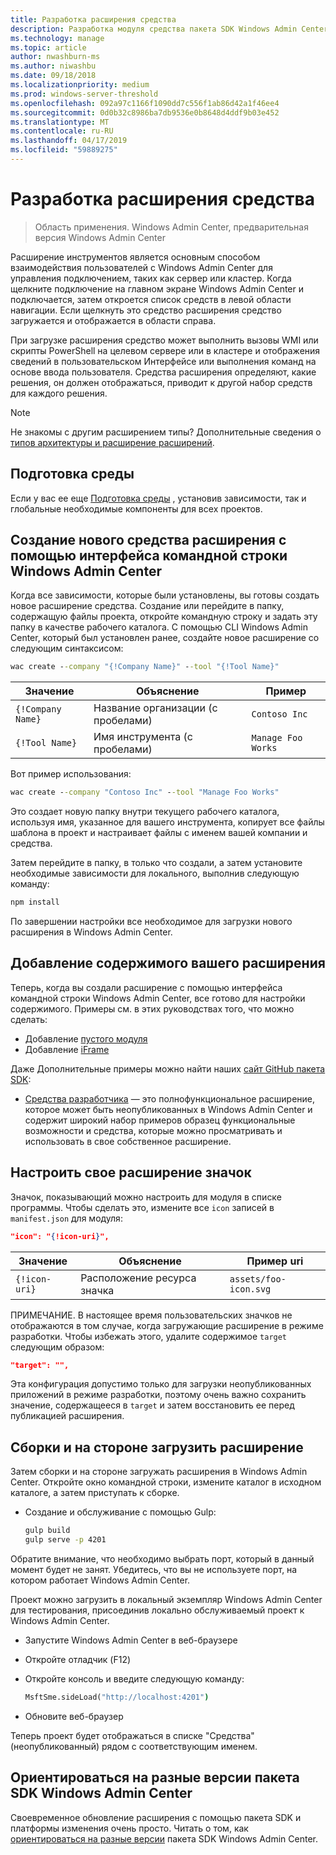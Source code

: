 ```yaml
---
title: Разработка расширения средства
description: Разработка модуля средства пакета SDK Windows Admin Center (Гонолулу проекта)
ms.technology: manage
ms.topic: article
author: nwashburn-ms
ms.author: niwashbu
ms.date: 09/18/2018
ms.localizationpriority: medium
ms.prod: windows-server-threshold
ms.openlocfilehash: 092a97c1166f1090dd7c556f1ab86d42a1f46ee4
ms.sourcegitcommit: 0d0b32c8986ba7db9536e0b8648d4ddf9b03e452
ms.translationtype: MT
ms.contentlocale: ru-RU
ms.lasthandoff: 04/17/2019
ms.locfileid: "59889275"
---
```

# <a name="develop-a-tool-extension"></a>Разработка расширения средства

>Область применения. Windows Admin Center, предварительная версия Windows Admin Center

Расширение инструментов является основным способом взаимодействия пользователей с Windows Admin Center для управления подключением, таких как сервер или кластер. Когда щелкните подключение на главном экране Windows Admin Center и подключается, затем откроется список средств в левой области навигации. Если щелкнуть это средство расширения средство загружается и отображается в области справа.

При загрузке расширения средство может выполнить вызовы WMI или скрипты PowerShell на целевом сервере или в кластере и отображения сведений в пользовательском Интерфейсе или выполнения команд на основе ввода пользователя. Средства расширения определяют, какие решения, он должен отображаться, приводит к другой набор средств для каждого решения.

> [!NOTE]
> Не знакомы с другим расширением типы? Дополнительные сведения о [типов архитектуры и расширение расширений](understand-extensions.md).

## <a name="prepare-your-environment"></a>Подготовка среды

Если у вас ее еще [Подготовка среды](prepare-development-environment.md) , установив зависимости, так и глобальные необходимые компоненты для всех проектов.

## <a name="create-a-new-tool-extension-with-the-windows-admin-center-cli"></a>Создание нового средства расширения с помощью интерфейса командной строки Windows Admin Center ##

Когда все зависимости, которые были установлены, вы готовы создать новое расширение средства.  Создание или перейдите в папку, содержащую файлы проекта, откройте командную строку и задать эту папку в качестве рабочего каталога.  С помощью CLI Windows Admin Center, который был установлен ранее, создайте новое расширение со следующим синтаксисом:

``` cmd
wac create --company "{!Company Name}" --tool "{!Tool Name}"
```

| Значение | Объяснение | Пример |
| ----- | ----------- | ------- |
| ```{!Company Name}``` | Название организации (с пробелами) | ```Contoso Inc``` |
| ```{!Tool Name}``` | Имя инструмента (с пробелами) | ```Manage Foo Works``` |

Вот пример использования:

``` cmd
wac create --company "Contoso Inc" --tool "Manage Foo Works"
```

Это создает новую папку внутри текущего рабочего каталога, используя имя, указанное для вашего инструмента, копирует все файлы шаблона в проект и настраивает файлы с именем вашей компании и средства.  

Затем перейдите в папку, в только что создали, а затем установите необходимые зависимости для локального, выполнив следующую команду:

``` cmd
npm install
```

По завершении настройки все необходимое для загрузки нового расширения в Windows Admin Center. 

## <a name="add-content-to-your-extension"></a>Добавление содержимого вашего расширения

Теперь, когда вы создали расширение с помощью интерфейса командной строки Windows Admin Center, все готово для настройки содержимого.  Примеры см. в этих руководствах того, что можно сделать:

- Добавление [пустого модуля](guides\add-module.md)
- Добавление [iFrame](guides\add-iframe.md)
 
Даже Дополнительные примеры можно найти наших [сайт GitHub пакета SDK](https://aka.ms/wacsdk):
-  [Средства разработчика](https://github.com/Microsoft/windows-admin-center-sdk/tree/master/windows-admin-center-developer-tools) — это полнофункциональное расширение, которое может быть неопубликованных в Windows Admin Center и содержит широкий набор примеров образец функциональные возможности и средства, которые можно просматривать и использовать в свое собственное расширение.

## <a name="customize-your-extensions-icon"></a>Настроить свое расширение значок

Значок, показывающий можно настроить для модуля в списке программы.  Чтобы сделать это, измените все ```icon``` записей в ```manifest.json``` для модуля:

``` json
"icon": "{!icon-uri}",
```

| Значение | Объяснение | Пример uri |
| ----- | ----------- | ------- |
| ```{!icon-uri}``` | Расположение ресурса значка | ```assets/foo-icon.svg``` |

ПРИМЕЧАНИЕ. В настоящее время пользовательских значков не отображаются в том случае, когда загружающие расширение в режиме разработки.  Чтобы избежать этого, удалите содержимое ```target``` следующим образом:

``` json
"target": "",
```

Эта конфигурация допустимо только для загрузки неопубликованных приложений в режиме разработки, поэтому очень важно сохранить значение, содержащееся в ```target``` и затем восстановить ее перед публикацией расширения.

## <a name="build-and-side-load-your-extension"></a>Сборки и на стороне загрузить расширение

Затем сборки и на стороне загружать расширения в Windows Admin Center.  Откройте окно командной строки, измените каталог в исходном каталоге, а затем приступать к сборке.

* Создание и обслуживание с помощью Gulp:

    ``` cmd
    gulp build
    gulp serve -p 4201
    ```

Обратите внимание, что необходимо выбрать порт, который в данный момент будет не занят. Убедитесь, что вы не используете порт, на котором работает Windows Admin Center.

Проект можно загрузить в локальный экземпляр Windows Admin Center для тестирования, присоединив локально обслуживаемый проект к Windows Admin Center.

* Запустите Windows Admin Center в веб-браузере
* Откройте отладчик (F12)
* Откройте консоль и введите следующую команду:

    ``` cmd
    MsftSme.sideLoad("http://localhost:4201")
    ```

*   Обновите веб-браузер

Теперь проект будет отображаться в списке "Средства" (неопубликованный) рядом с соответствующим именем.

## <a name="target-a-different-version-of-the-windows-admin-center-sdk"></a>Ориентироваться на разные версии пакета SDK Windows Admin Center

Своевременное обновление расширения с помощью пакета SDK и платформы изменения очень просто.  Читать о том, как [ориентироваться на разные версии](target-sdk-version.md) пакета SDK Windows Admin Center.